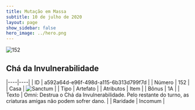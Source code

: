 ```yaml
---
title: Mutação em Massa
subtitle: 10 de julho de 2020
layout: page
show_sidebar: false
hero_image: ../hero.png
---
```


![152](https://cdn.keyforgegame.com/media/card_front/pt/479_152_RJ99C8H7PWJH_pt.png)

## Chá da Invulnerabilidade

|----|----|
| ID | a592a64d-e96f-498d-a115-6b313d799f7d |
| Número | 152 |
| Casa | ![Sanctum](https://archonarcana.com/images/thumb/c/c7/Sanctum.png/22px-Sanctum.png "Santuário") |
| Tipo | Artefato |
| Atributos | Item |
| Bônus | 1A |
| Texto | Omni: Destrua o Chá da Invulnerabilidade. Pelo restante do turno, as criaturas amigas não podem sofrer dano. |
| Raridade | Incomum |
